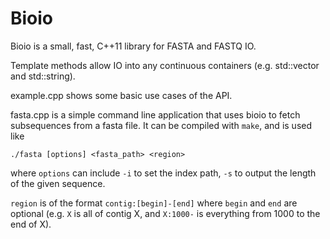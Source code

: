 # Bioio

Bioio is a small, fast, C++11 library for FASTA and FASTQ IO.

Template methods allow IO into any continuous containers (e.g. std::vector and std::string).

example.cpp shows some basic use cases of the API.

fasta.cpp is a simple command line application that uses bioio to fetch subsequences from a fasta file. It can be compiled with `make`, and is used like

    ./fasta [options] <fasta_path> <region>

where `options` can include `-i` to set the index path, `-s` to output the length of the given sequence.

`region` is of the format `contig:[begin]-[end]` where `begin` and `end` are optional (e.g. `X` is all of contig X, and `X:1000-` is everything from 1000 to the end of X).
